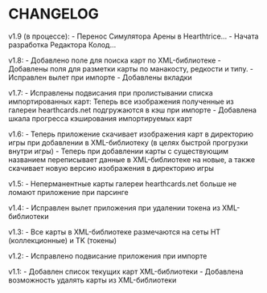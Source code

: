 # CHANGELOG


v1.9 (в процессе):
    - Перенос Симулятора Арены в Hearthtrice...
    - Начата разработка Редактора Колод...

v1.8:
    - Добавлено поле для поиска карт по XML-библиотеке
    - Добавлены поля для разметки карты по манакосту, редкости и типу.
    - Исправлен вылет при импорте
    - Добавлены вкладки

v1.7:
    - Исправлены подвисания при пролистывании списка импортированных карт:
    Теперь все изображения полученные из галереи hearthcards.net подгружаются в кэш при импорте
    - Добавлена шкала прогресса кэширования импортируемых карт

v1.6:
    - Теперь приложение скачивает изображения карт в директорию игры при добавлении в XML-библиотеку
    (в целях быстрой прогрузки внутри игры)
    - Теперь при добавлении карты с существующим названием переписывает данные в XML-библиотеке на новые,
    а также скачивает новую версию изображения в директорию игры

v1.5:
    - Неперманентные карты галереи hearthcards.net больше не ломают приложение при парсинге

v1.4:
    - Исправлен вылет приложения при удалении токена из XML-библиотеки

v1.3:
    - Все карты в XML-библиотеке размечаются на сеты HT (коллекционные) и TK (токены)

v1.2:
    - Исправлено подвисание приложения при импорте

v1.1:
    - Добавлен список текущих карт XML-библиотеки
    - Добавлена возможность удалять карты из XML-библиотеки